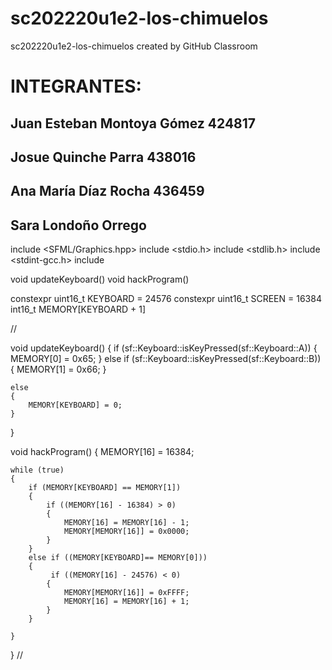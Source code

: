 # sc202220u1e2-los-chimuelos
sc202220u1e2-los-chimuelos created by GitHub Classroom

# INTEGRANTES: 
## Juan Esteban Montoya Gómez 424817
## Josue Quinche Parra 438016
## Ana María Díaz Rocha 436459
## Sara Londoño Orrego

include <SFML/Graphics.hpp>
include <stdio.h>
include <stdlib.h>
include <stdint-gcc.h>
include <iostream>

void updateKeyboard()
void hackProgram()

constexpr uint16_t KEYBOARD = 24576
constexpr uint16_t SCREEN = 16384
int16_t MEMORY[KEYBOARD + 1]

//

void updateKeyboard()
{
    if (sf::Keyboard::isKeyPressed(sf::Keyboard::A))
    {
        MEMORY[0] = 0x65;
    }
    else if (sf::Keyboard::isKeyPressed(sf::Keyboard::B))
    {
        MEMORY[1] = 0x66;
    }
    
    
    else
    {
        MEMORY[KEYBOARD] = 0;
    }
}

void hackProgram()
{
    MEMORY[16] = 16384;

    while (true)
    {
        if (MEMORY[KEYBOARD] == MEMORY[1])
        {
            if ((MEMORY[16] - 16384) > 0)
            {
                MEMORY[16] = MEMORY[16] - 1;
                MEMORY[MEMORY[16]] = 0x0000;
            }
        }
        else if ((MEMORY[KEYBOARD]== MEMORY[0]))
        {
             if ((MEMORY[16] - 24576) < 0)
            {
                MEMORY[MEMORY[16]] = 0xFFFF;
                MEMORY[16] = MEMORY[16] + 1;
            }
        }
       
    }
}
//
